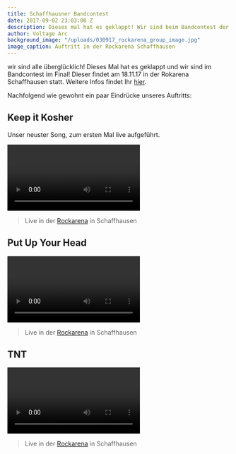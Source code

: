 ```yaml
---
title: Schaffhausner Bandcontest
date: 2017-09-02 23:03:00 Z
description: Dieses mal hat es geklappt! Wir sind beim Bandcontest der Rockarena Schaffhausen im Final!
author: Voltage Arc
background_image: "/uploads/030917_rockarena_group_image.jpg"
image_caption: Auftritt in der Rockarena Schaffhausen
---
```


wir sind alle überglücklich! Dieses Mal hat es geklappt und wir sind im Bandcontest im Final! Dieser findet am 18.11.17 in der Rokarena Schaffhausen statt. Weitere Infos findet Ihr [hier](http://www.voltagearc.com/events/finale-bandcontest-rockarena.html).

Nachfolgend wie gewohnt ein paar Eindrücke unseres Auftritts:

## Keep it Kosher

Unser neuster Song, zum ersten Mal live aufgeführt.

<div class="row">
    <div class="col-lg-6 col-md-6 col-sm-12 col-xs-12">
        <video class="video--fullwidth" src="/uploads/videos/020917_Keep_It_Sober.mp4" controls></video>
    </div>
</div>

> Live in der [Rockarena](http://www.rockarena.ch) in Schaffhausen

## Put Up Your Head

<div class="row">
    <div class="col-lg-6 col-md-6 col-sm-12 col-xs-12">
        <video class="video--fullwidth" src="/uploads/videos/020917_rockarena_Put_Up_Your_Head.mp4" controls></video>
    </div>
</div>

> Live in der [Rockarena](http://www.rockarena.ch) in Schaffhausen

## TNT

<div class="row">
    <div class="col-lg-6 col-md-6 col-sm-12 col-xs-12">
        <video class="video--fullwidth" src="/uploads/videos/020917_rockarena_TNT.mp4" controls></video>
    </div>
</div>

> Live in der [Rockarena](http://www.rockarena.ch) in Schaffhausen
